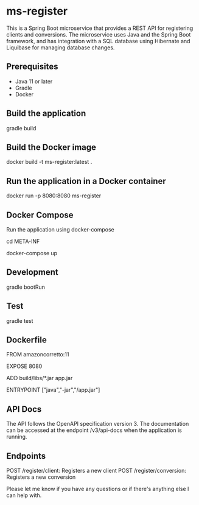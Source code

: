 # ms-register

This is a Spring Boot microservice that provides a REST API for registering clients and conversions. The microservice uses Java and the Spring Boot framework, and has integration with a SQL database using Hibernate and Liquibase for managing database changes.

## Prerequisites
- Java 11 or later
- Gradle
- Docker

## Build the application
gradle build

## Build the Docker image

docker build -t ms-register:latest .

## Run the application in a Docker container

docker run -p 8080:8080 ms-register

## Docker Compose

Run the application using docker-compose

cd META-INF

docker-compose up

## Development

gradle bootRun

## Test

gradle test

## Dockerfile

FROM amazoncorretto:11

EXPOSE 8080

ADD build/libs/*.jar app.jar

ENTRYPOINT ["java","-jar","/app.jar"]

## API Docs

The API follows the OpenAPI specification version 3. The documentation can be accessed at the endpoint /v3/api-docs when the application is running.


## Endpoints

POST /register/client: Registers a new client
POST /register/conversion: Registers a new conversion


Please let me know if you have any questions or if there's anything else I can help with.
